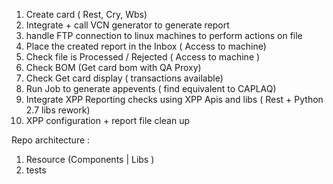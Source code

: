 1. Create card ( Rest, Cry, Wbs)
2. Integrate + call VCN generator to generate report
3. handle FTP connection to linux machines to perform actions on file
4. Place the created report in the Inbox ( Access to machine) 
5. Check file is Processed / Rejected ( Access to machine )
6. Check BOM (Get card bom with QA Proxy)
7. Check Get card display ( transactions available)
8. Run Job to generate appevents  ( find equivalent to CAPLAQ)
9. Integrate XPP Reporting checks using XPP Apis and libs ( Rest + Python 2.7 libs rework) 
10. XPP configuration + report file clean up 

Repo architecture :
1. Resource (Components | Libs )
2. tests 